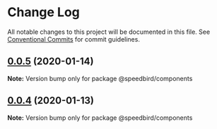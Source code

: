 # Change Log

All notable changes to this project will be documented in this file.
See [Conventional Commits](https://conventionalcommits.org) for commit guidelines.

## [0.0.5](https://github.com/richmccartney/design-system/compare/@speedbird/components@0.0.4...@speedbird/components@0.0.5) (2020-01-14)

**Note:** Version bump only for package @speedbird/components





## [0.0.4](https://github.com/richmccartney/design-system/compare/@speedbird/components@0.0.3...@speedbird/components@0.0.4) (2020-01-13)

**Note:** Version bump only for package @speedbird/components

